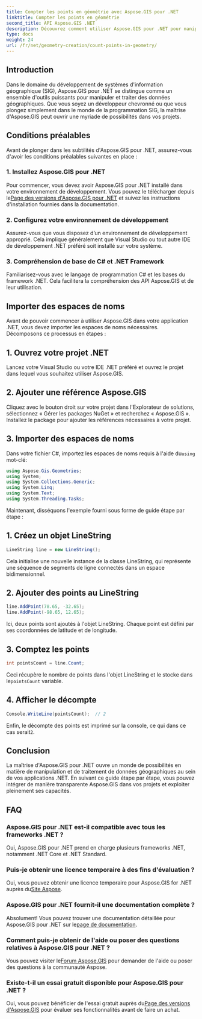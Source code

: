 ```yaml
---
title: Compter les points en géométrie avec Aspose.GIS pour .NET
linktitle: Compter les points en géométrie
second_title: API Aspose.GIS .NET
description: Découvrez comment utiliser Aspose.GIS pour .NET pour manipuler des données géographiques sans effort. Tutoriels complets disponibles.
type: docs
weight: 24
url: /fr/net/geometry-creation/count-points-in-geometry/
---
```

## Introduction
Dans le domaine du développement de systèmes d'information géographique (SIG), Aspose.GIS pour .NET se distingue comme un ensemble d'outils puissants pour manipuler et traiter des données géographiques. Que vous soyez un développeur chevronné ou que vous plongez simplement dans le monde de la programmation SIG, la maîtrise d'Aspose.GIS peut ouvrir une myriade de possibilités dans vos projets.
## Conditions préalables
Avant de plonger dans les subtilités d'Aspose.GIS pour .NET, assurez-vous d'avoir les conditions préalables suivantes en place :
### 1. Installez Aspose.GIS pour .NET
 Pour commencer, vous devez avoir Aspose.GIS pour .NET installé dans votre environnement de développement. Vous pouvez le télécharger depuis le[Page des versions d'Aspose.GIS pour .NET](https://releases.aspose.com/gis/net/) et suivez les instructions d'installation fournies dans la documentation.
### 2. Configurez votre environnement de développement
Assurez-vous que vous disposez d’un environnement de développement approprié. Cela implique généralement que Visual Studio ou tout autre IDE de développement .NET préféré soit installé sur votre système.
### 3. Compréhension de base de C# et .NET Framework
Familiarisez-vous avec le langage de programmation C# et les bases du framework .NET. Cela facilitera la compréhension des API Aspose.GIS et de leur utilisation.

## Importer des espaces de noms
Avant de pouvoir commencer à utiliser Aspose.GIS dans votre application .NET, vous devez importer les espaces de noms nécessaires. Décomposons ce processus en étapes :
## 1. Ouvrez votre projet .NET
Lancez votre Visual Studio ou votre IDE .NET préféré et ouvrez le projet dans lequel vous souhaitez utiliser Aspose.GIS.
## 2. Ajouter une référence Aspose.GIS
Cliquez avec le bouton droit sur votre projet dans l'Explorateur de solutions, sélectionnez « Gérer les packages NuGet » et recherchez « Aspose.GIS ». Installez le package pour ajouter les références nécessaires à votre projet.
## 3. Importer des espaces de noms
 Dans votre fichier C#, importez les espaces de noms requis à l'aide du`using` mot-clé:
```csharp
using Aspose.Gis.Geometries;
using System;
using System.Collections.Generic;
using System.Linq;
using System.Text;
using System.Threading.Tasks;
```

Maintenant, disséquons l'exemple fourni sous forme de guide étape par étape :
## 1. Créez un objet LineString
```csharp
LineString line = new LineString();
```
Cela initialise une nouvelle instance de la classe LineString, qui représente une séquence de segments de ligne connectés dans un espace bidimensionnel.
## 2. Ajouter des points au LineString
```csharp
line.AddPoint(78.65, -32.65);
line.AddPoint(-98.65, 12.65);
```
Ici, deux points sont ajoutés à l'objet LineString. Chaque point est défini par ses coordonnées de latitude et de longitude.
## 3. Comptez les points
```csharp
int pointsCount = line.Count;
```
 Ceci récupère le nombre de points dans l'objet LineString et le stocke dans le`pointsCount` variable.
## 4. Afficher le décompte
```csharp
Console.WriteLine(pointsCount);  // 2
```
 Enfin, le décompte des points est imprimé sur la console, ce qui dans ce cas serait`2`.

## Conclusion
La maîtrise d'Aspose.GIS pour .NET ouvre un monde de possibilités en matière de manipulation et de traitement de données géographiques au sein de vos applications .NET. En suivant ce guide étape par étape, vous pouvez intégrer de manière transparente Aspose.GIS dans vos projets et exploiter pleinement ses capacités.
## FAQ
### Aspose.GIS pour .NET est-il compatible avec tous les frameworks .NET ?
Oui, Aspose.GIS pour .NET prend en charge plusieurs frameworks .NET, notamment .NET Core et .NET Standard.
### Puis-je obtenir une licence temporaire à des fins d'évaluation ?
 Oui, vous pouvez obtenir une licence temporaire pour Aspose.GIS for .NET auprès du[Site Aspose](https://purchase.aspose.com/temporary-license/).
### Aspose.GIS pour .NET fournit-il une documentation complète ?
Absolument! Vous pouvez trouver une documentation détaillée pour Aspose.GIS pour .NET sur le[page de documentation](https://reference.aspose.com/gis/net/).
### Comment puis-je obtenir de l'aide ou poser des questions relatives à Aspose.GIS pour .NET ?
 Vous pouvez visiter le[Forum Aspose.GIS](https://forum.aspose.com/c/gis/33) pour demander de l'aide ou poser des questions à la communauté Aspose.
### Existe-t-il un essai gratuit disponible pour Aspose.GIS pour .NET ?
 Oui, vous pouvez bénéficier de l'essai gratuit auprès du[Page des versions d'Aspose.GIS](https://releases.aspose.com/) pour évaluer ses fonctionnalités avant de faire un achat.